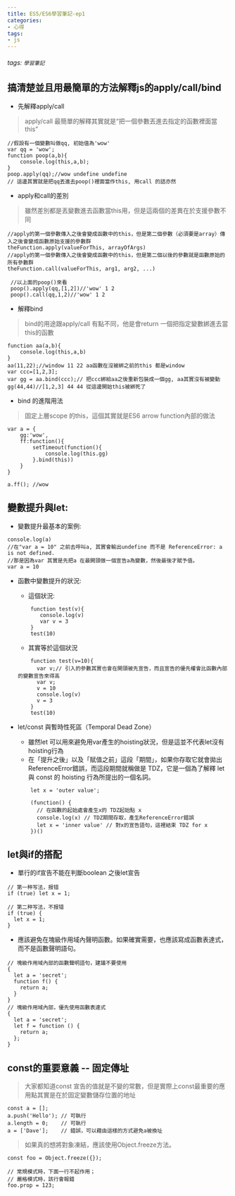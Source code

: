 ```yaml
---
title: ES5/ES6學習筆記-ep1
categories: 
- 心得
tags:
- js
---
```


###### tags: `學習筆記`

## 搞清楚並且用最簡單的方法解釋js的apply/call/bind

- 先解釋apply/call
> apply/call 最簡單的解釋其實就是“把一個參數丟進去指定的函數裡面當this”
```javascript=
//假設有一個變數叫做qq, 初始值為'wow'
var qq = 'wow';
function poop(a,b){
    console.log(this,a,b);
}
poop.apply(qq);//wow undefine undefine
// 這邊其實就是把qq丟進去poop()裡面當作this, 用call 的話亦然
```
- apply和call的差別
> 雖然差別都是丟變數進去函數當this用，但是這兩個的差異在於支援參數不同
```javascript=
//apply的第一個參數傳入之後會變成函數中的this，但是第二個參數（必須要是array）傳入之後會變成函數原始支援的參數群
theFunction.apply(valueForThis, arrayOfArgs)
//apply的第一個參數傳入之後會變成函數中的this，但是第二個以後的參數就是函數原始的所有參數群
theFunction.call(valueForThis, arg1, arg2, ...)
```
```javascript=
 //以上面的poop()來看
 poop().apply(qq,[1,2])//'wow' 1 2
 poop().call(qq,1,2)//'wow' 1 2
```
- 解釋bind

> bind的用途跟apply/call 有點不同，他是會return 一個把指定變數綁進去當this的函數
```javascript=
function aa(a,b){
    console.log(this,a,b)
}
aa(11,22);//window 11 22 aa函數在沒被綁之前的this 都是window
var ccc=[1,2,3];
var gg = aa.bind(ccc);// 把ccc綁給aa之後重新包裝成一個gg, aa其實沒有被變動
gg(44,44)//[1,2,3] 44 44 從這邊開始this被綁死了

```
- bind 的進階用法
> 固定上層scope 的this，這個其實就是ES6 arrow function內部的做法
```javascript=
var a = {
    gg:'wow',
    ff:function(){
        setTimeout(function(){
            console.log(this.gg)
        }.bind(this))
    }
}

a.ff(); //wow
```


## 變數提升與let:

- 變數提升最基本的案例:
```javascript=
console.log(a)
//在"var a = 10" 之前去呼叫a, 其實會輸出undefine 而不是 ReferenceError: a is not defined.
//那是因為var 其實是先把a 在最開頭做一個宣告a為變數，然後最後才賦予值。
var a = 10

```

- 函數中變數提升的狀況:
    - 這個狀況:
    ```javascript=
        function test(v){
           console.log(v)
           var v = 3
        }
        test(10)
    ```
    - 其實等於這個狀況
    ```javascript=
        function test(v=10){
          var v;// 引入的參數其實也會在開頭被先宣告，而且宣告的優先權會比函數內部的變數宣告來得高
          var v;
          v = 10
          console.log(v)
          v = 3
        }
        test(10)
    ```

- let/const 與暫時性死區（Temporal Dead Zone）
    - 雖然let 可以用來避免用var產生的hoisting狀況，但是這並不代表let沒有hoisting行為
    - 在「提升之後」以及「賦值之前」這段「期間」，如果你存取它就會拋出ReferenceError錯誤，而這段期間就稱做是 TDZ，它是一個為了解釋 let 與 const 的 hoisting 行為所提出的一個名詞。
    ```javascript=
        let x = 'outer value';

        (function() {
          // 在函數的起始處會產生x的 TDZ起始點 x
          console.log(x) // TDZ期間存取，產生ReferenceError錯誤
          let x = 'inner value' // 對x的宣告語句，這裡結束 TDZ for x
        })()
    ```
    
## let與if的搭配

- 單行的if宣告不能在判斷boolean 之後let宣告

```javascript=
// 第一种写法，报错
if (true) let x = 1;

// 第二种写法，不报错
if (true) {
  let x = 1;
}
```

- 應該避免在塊級作用域內聲明函數。如果確實需要，也應該寫成函數表達式，而不是函數聲明語句。

```javascript=
// 塊級作用域內部的函數聲明語句，建議不要使用
{
  let a = 'secret';
  function f() {
    return a;
  }
}
// 塊級作用域內部，優先使用函數表達式
{
  let a = 'secret';
  let f = function () {
    return a;
  };
}
```

## const的重要意義 -- 固定傳址
> 大家都知道const 宣告的值就是不變的常數，但是實際上const最重要的應用點其實是在於固定變數儲存位置的地址

```javascript=
const a = [];
a.push('Hello'); // 可執行
a.length = 0;    // 可執行
a = ['Dave'];    // 錯誤，可以藉由這樣的方式避免a被換址

```
> 如果真的想將對象凍結，應該使用Object.freeze方法。
```javascript=
const foo = Object.freeze({});

// 常規模式時，下面一行不起作用；
// 嚴格模式時，該行會報錯
foo.prop = 123;
```




